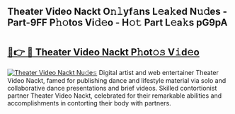## Theater Video Nackt O𝚗𝚕yf𝚊ns L𝚎a𝚔ed N𝚞𝚍es - Part-9FF P𝚑𝚘tos Vi𝚍𝚎o - H𝚘𝚝 Part L𝚎a𝚔s pG9pA

# <h2><a href="http://kfbjifw.oniu.top/?m=Theater+Video+Nackt">🔗👉 🔴 Theater Video Nackt P𝚑ot𝚘𝚜 V𝚒d𝚎o</a></h2>

[![Theater Video Nackt Nu𝚍e𝚜](https://i.imgur.com/0qMVB7G.gif)](http://kfbjifw.oniu.top/?m=Theater+Video+Nackt)
Digital artist and web entertainer Theater Video Nackt, famed for publishing dance and lifestyle material via solo and collaborative dance presentations and brief videos. Skilled contortionist partner Theater Video Nackt, celebrated for their remarkable abilities and accomplishments in contorting their body with partners.  
